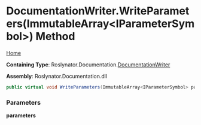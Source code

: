 <a name="_top"></a>

# DocumentationWriter\.WriteParameters\(ImmutableArray\<IParameterSymbol>\) Method

[Home](../../../../README.md#_top)

**Containing Type**: Roslynator\.Documentation\.[DocumentationWriter](../README.md#_top)

**Assembly**: Roslynator\.Documentation\.dll

```csharp
public virtual void WriteParameters(ImmutableArray<IParameterSymbol> parameters)
```

### Parameters

**parameters**